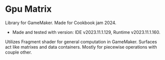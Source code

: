 # Gpu Matrix
 Library for GameMaker. Made for Cookbook jam 2024.
  - Made and tested with version: IDE v2023.11.1.129, Runtime v2023.11.1.160. 
 
 Utilizes Fragment shader for general computation in GameMaker. 
 Surfaces act like matrixes and data containers.
 Mostly for piecewise operations with couple other.
